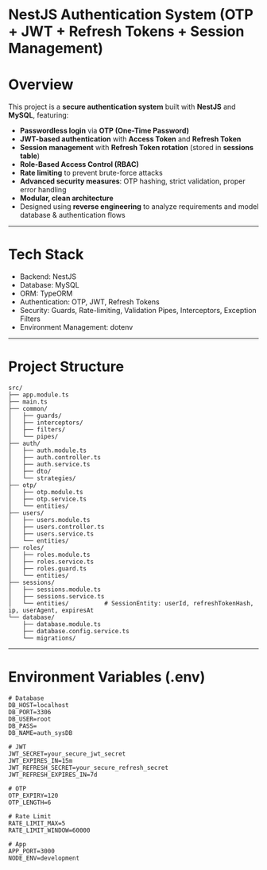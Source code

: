 # NestJS Authentication System (OTP + JWT + Refresh Tokens + Session Management)

# Overview

This project is a **secure authentication system** built with **NestJS** and **MySQL**, featuring:  

- **Passwordless login** via **OTP (One-Time Password)**  
- **JWT-based authentication** with **Access Token** and **Refresh Token**  
- **Session management** with **Refresh Token rotation** (stored in **sessions table**)  
- **Role-Based Access Control (RBAC)**  
- **Rate limiting** to prevent brute-force attacks  
- **Advanced security measures**: OTP hashing, strict validation, proper error handling  
- **Modular, clean architecture**  
- Designed using **reverse engineering** to analyze requirements and model database & authentication flows  

---

# Tech Stack

- Backend: NestJS  
- Database: MySQL  
- ORM: TypeORM  
- Authentication: OTP, JWT, Refresh Tokens  
- Security: Guards, Rate-limiting, Validation Pipes, Interceptors, Exception Filters  
- Environment Management: dotenv  

---

# Project Structure

```text
src/
├── app.module.ts
├── main.ts
├── common/
│   ├── guards/
│   ├── interceptors/
│   ├── filters/
│   └── pipes/
├── auth/
│   ├── auth.module.ts
│   ├── auth.controller.ts
│   ├── auth.service.ts
│   ├── dto/
│   └── strategies/
├── otp/
│   ├── otp.module.ts
│   ├── otp.service.ts
│   └── entities/
├── users/
│   ├── users.module.ts
│   ├── users.controller.ts
│   ├── users.service.ts
│   └── entities/
├── roles/
│   ├── roles.module.ts
│   ├── roles.service.ts
│   ├── roles.guard.ts
│   └── entities/
├── sessions/
│   ├── sessions.module.ts
│   ├── sessions.service.ts
│   └── entities/          # SessionEntity: userId, refreshTokenHash, ip, userAgent, expiresAt
└── database/
    ├── database.module.ts
    ├── database.config.service.ts
    └── migrations/
```
---

# Environment Variables (.env)

```dotenv
# Database
DB_HOST=localhost
DB_PORT=3306
DB_USER=root
DB_PASS=
DB_NAME=auth_sysDB

# JWT
JWT_SECRET=your_secure_jwt_secret
JWT_EXPIRES_IN=15m
JWT_REFRESH_SECRET=your_secure_refresh_secret
JWT_REFRESH_EXPIRES_IN=7d

# OTP
OTP_EXPIRY=120
OTP_LENGTH=6

# Rate Limit
RATE_LIMIT_MAX=5
RATE_LIMIT_WINDOW=60000

# App
APP_PORT=3000
NODE_ENV=development
```
